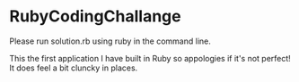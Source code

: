 # RubyCodingChallange

Please run solution.rb using ruby in the command line.

This the first application I have built in Ruby so appologies if it's not perfect! It does feel a bit cluncky in places.
